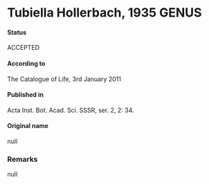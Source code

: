 Tubiella Hollerbach, 1935 GENUS
=======

#### Status
ACCEPTED

#### According to
The Catalogue of Life, 3rd January 2011

#### Published in
Acta Inst. Bot. Acad. Sci. SSSR, ser. 2, 2: 34.

#### Original name
null

### Remarks
null